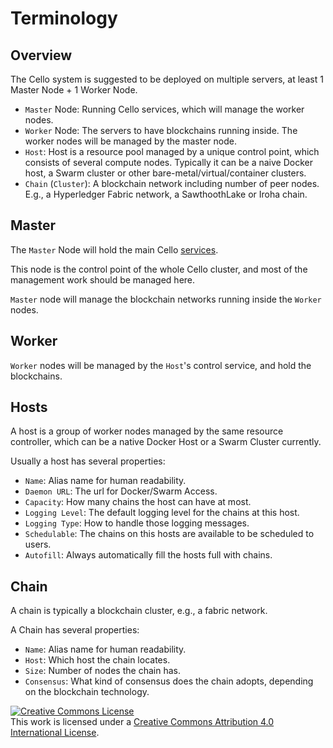 # Terminology

## Overview

The Cello system is suggested to be deployed on multiple servers, at least 1 Master Node + 1 Worker Node.

* `Master` Node: Running Cello services, which will manage the worker nodes.
* `Worker` Node: The servers to have blockchains running inside. The worker nodes will be managed by the master node.
* `Host`: Host is a resource pool managed by a unique control point, which consists of several compute nodes. Typically it can be a naive Docker host, a Swarm cluster or other bare-metal/virtual/container clusters.
* `Chain` (`Cluster`): A blockchain network including number of peer nodes. E.g., a Hyperledger Fabric network, a SawthoothLake or Iroha chain.


## Master

The `Master` Node will hold the main Cello [services](service_management.md).

This node is the control point of the whole Cello cluster, and most of the management work should be managed here.

`Master` node will manage the blockchain networks running inside the `Worker` nodes.

## Worker

`Worker` nodes will be managed by the `Host`'s control service, and hold the blockchains.

## Hosts

A host is a group of worker nodes managed by the same resource controller, which can be a native Docker Host or a Swarm Cluster currently.

Usually a host has several properties:

* `Name`: Alias name for human readability.
* `Daemon URL`: The url for Docker/Swarm Access.
* `Capacity`: How many chains the host can have at most.
* `Logging Level`: The default logging level for the chains at this host.
* `Logging Type`: How to handle those logging messages.
* `Schedulable`: The chains on this hosts are available to be scheduled to users.
* `Autofill`: Always automatically fill the hosts full with chains.

##  Chain

A chain is typically a blockchain cluster, e.g., a fabric network.

A Chain has several properties:

* `Name`: Alias name for human readability.
* `Host`: Which host the chain locates.
* `Size`: Number of nodes the chain has.
* `Consensus`: What kind of consensus does the chain adopts, depending on the blockchain technology.

<a rel="license" href="http://creativecommons.org/licenses/by/4.0/"><img alt="Creative Commons License" style="border-width:0" src="https://i.creativecommons.org/l/by/4.0/88x31.png" /></a><br />This work is licensed under a <a rel="license" href="http://creativecommons.org/licenses/by/4.0/">Creative Commons Attribution 4.0 International License</a>.
